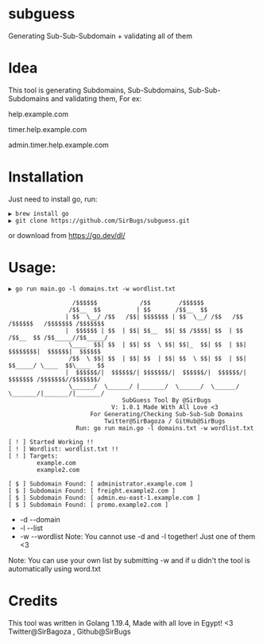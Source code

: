 # subguess
Generating Sub-Sub-Subdomain + validating all of them

# Idea
This tool is generating Subdomains, Sub-Subdomains, Sub-Sub-Subdomains and validating them, For ex:

help.example.com

timer.help.example.com

admin.timer.help.example.com

# Installation
Just need to install go, run:

```
▶ brew install go
▶ git clone https://github.com/SirBugs/subguess.git
```

or download from https://go.dev/dl/

# Usage:
```
▶ go run main.go -l domains.txt -w wordlist.txt

                  /$$$$$$            /$$        /$$$$$$
                 /$$__  $$          | $$       /$$__  $$
                | $$  \__/ /$$   /$$| $$$$$$$ | $$  \__/ /$$   /$$  /$$$$$$   /$$$$$$$ /$$$$$$$
                |  $$$$$$ | $$  | $$| $$__  $$| $$ /$$$$| $$  | $$ /$$__  $$ /$$_____//$$_____/
                 \____  $$| $$  | $$| $$  \ $$| $$|_  $$| $$  | $$| $$$$$$$$|  $$$$$$|  $$$$$$
                 /$$  \ $$| $$  | $$| $$  | $$| $$  \ $$| $$  | $$| $$_____/ \____  $$\____  $$
                |  $$$$$$/|  $$$$$$/| $$$$$$$/|  $$$$$$/|  $$$$$$/|  $$$$$$$ /$$$$$$$//$$$$$$$/
                 \______/  \______/ |_______/  \______/  \______/  \_______/|_______/|_______/
                                SubGuess Tool By @SirBugs
                             V: 1.0.1 Made With All Love <3
                       For Generating/Checking Sub-Sub-Sub Domains
                           Twitter@SirBagoza / GitHub@SirBugs
                   Run: go run main.go -l domains.txt -w wordlist.txt

[ ! ] Started Working !!
[ ! ] Wordlist: wordlist.txt !!
[ ! ] Targets:
        example.com
        example2.com

[ $ ] Subdomain Found: [ administrator.example.com ]
[ $ ] Subdomain Found: [ freight.example2.com ]
[ $ ] Subdomain Found: [ admin.eu-east-1.example.com ]
[ $ ] Subdomain Found: [ promo.example2.com ]

```
- -d --domain
- -l --list
- -w --wordlist
Note: You cannot use -d and -l together! Just one of them <3

Note: You can use your own list by submitting -w and if u didn't the tool is automatically using word.txt

# Credits
This tool was written in Golang 1.19.4, Made with all love in Egypt! <3
Twitter@SirBagoza , Github@SirBugs
